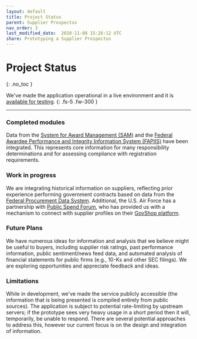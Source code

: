 ```yaml
---
layout: default
title: Project Status
parent: Supplier Prospectus
nav_order: 3
last_modified_date:  2020-11-08 15:26:12 UTC
share: Prototyping a Supplier Prospectus
---
```


# Project Status
{: .no_toc }


We've made the application operational in a live environment and it is
[available for testing](../try-it/).
{: .fs-5 .fw-300 }

---


### Completed modules

Data from the [System for Award Management (SAM)](https://www.sam.gov) and the
[Federal Awardee Performance and Integrity Information System
(FAPIIS)](https://www.fapiis.gov) have been integrated. This represents core
information for many responsibility determinations and for assessing compliance
with registration requirements. 

### Work in progress

We are integrating historical information on suppliers, reflecting prior
experience performing government contracts based on data from the [Federal
Procurement Data System](https://www.fpds.gov).  Additional, the U.S. Air Force
has a partnership with [Public Spend Forum](https://www.publicspendforum.net),
who has provided us with a mechanism to connect with supplier profiles on their
[GovShop platform](https://govshop.publicspendforum.net). 

### Future Plans

We have numerous ideas for information and analysis that we believe might be
useful to buyers, including supplier risk ratings, past performance
information, public sentiment/news feed data, and automated analysis of
financial statements for public firms (e.g., 10-Ks and other SEC filings).  We
are exploring opportunities and appreciate feedback and ideas.

### Limitations

While in development, we've made the service publicly accessible (the
information that is being presented is compiled entirely from public sources).
The application is subject to potential rate-limiting by upstream servers; if
the prototype sees very heavy usage in a short period then it will,
temporarily, be unable to respond. There are several potential approaches to
address this, however our current focus is on the design and integration of
information.
